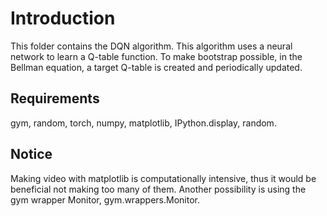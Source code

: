 # Introduction 

This folder contains the DQN algorithm.
This algorithm uses a neural network to learn a Q-table function.
To make bootstrap possible, in the Bellman equation, a target Q-table is created and periodically updated.

## Requirements

gym, random, torch, numpy, matplotlib, IPython.display, random.

## Notice

Making video with matplotlib is computationally intensive, thus it would be beneficial not making too many of them. 
Another possibility is using the gym wrapper Monitor, gym.wrappers.Monitor.
